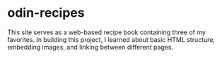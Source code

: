 # odin-recipes

This site serves as a web-based recipe book containing three of my favorites. In building this project, I learned about basic HTML structure, embedding images, and linking between different pages.
